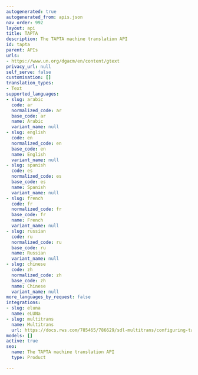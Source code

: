 ```yaml
---
autogenerated: true
autogenerated_from: apis.json
nav_order: 992
layout: api
title: TAPTA
description: The TAPTA machine translation API
id: tapta
parent: APIs
urls:
- https://www.un.org/dgacm/en/content/gtext
privacy_url: null
self_serve: false
customisation: []
translation_types:
- Text
supported_languages:
- slug: arabic
  code: ar
  normalized_code: ar
  base_code: ar
  name: Arabic
  variant_name: null
- slug: english
  code: en
  normalized_code: en
  base_code: en
  name: English
  variant_name: null
- slug: spanish
  code: es
  normalized_code: es
  base_code: es
  name: Spanish
  variant_name: null
- slug: french
  code: fr
  normalized_code: fr
  base_code: fr
  name: French
  variant_name: null
- slug: russian
  code: ru
  normalized_code: ru
  base_code: ru
  name: Russian
  variant_name: null
- slug: chinese
  code: zh
  normalized_code: zh
  base_code: zh
  name: Chinese
  variant_name: null
more_languages_by_request: false
integrations:
- slug: eluna
  name: eLUNa
- slug: multitrans
  name: Multitrans
  url: https://docs.rws.com/785465/786629/sdl-multitrans/configuring-tapta
models: []
active: true
seo:
  name: The TAPTA machine translation API
  type: Product

---
```


